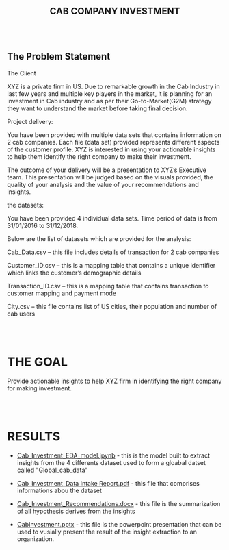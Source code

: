 <h2 align="center"> CAB COMPANY INVESTMENT </h2>

<br><br>

## The Problem Statement
The Client

XYZ is a private firm in US. Due to remarkable growth in the Cab Industry in last few years and multiple key players in the market, it is planning for an investment 
in Cab industry and as per their Go-to-Market(G2M) strategy they want to understand the market before taking final decision.

Project delivery:

You have been provided with multiple data sets that contains information on 2 cab companies. Each file (data set) provided represents different aspects of 
the customer profile. XYZ is interested in using your actionable insights to help them identify the right company to make their investment.

The outcome of your delivery will be a presentation to XYZ’s Executive team. This presentation will be judged based on the visuals provided, 
the quality of your analysis and the value of your recommendations and insights. 

the datasets:

You have been provided 4 individual data sets. Time period of data is from 31/01/2016 to 31/12/2018.

Below are the list of datasets which are provided for the analysis:

Cab_Data.csv – this file includes details of transaction for 2 cab companies

Customer_ID.csv – this is a mapping table that contains a unique identifier which links the customer’s demographic details

Transaction_ID.csv – this is a mapping table that contains transaction to customer mapping and payment mode

City.csv – this file contains list of US cities, their population and number of cab users

<br><br>
# THE GOAL

Provide actionable insights to help XYZ firm in identifying the right company for making investment.

<br><br>
# RESULTS


* [Cab_Investment_EDA_model.ipynb](https://github.com/memudualimatou/CAB-INVESTMENT-EDA/blob/main/SubmissionWeek2/Cab_Investment_EDA_model.ipynb) - this is the model built to extract insights from the 4 differents dataset used to form a gloabal datset called "Global_cab_data" 

* [Cab_Investment_Data Intake Report.pdf](https://github.com/memudualimatou/CAB-INVESTMENT-EDA/blob/main/SubmissionWeek2/Cab_Investment_Data%20Intake%20Report.pdf) - this file that comprises informations abou the dataset

* [Cab_Investment_Recommendations.docx](https://github.com/memudualimatou/CAB-INVESTMENT-EDA/blob/main/SubmissionWeek2/Cab_Investment_Recommendations.docx) - this file is the summarization of all hypothesis derives from the insights

* [CabInvestment.pptx](https://github.com/memudualimatou/CAB-INVESTMENT-EDA/tree/main/SubmissionWeek3) - this file is the powerpoint presentation that can be used to vusially present the result of the insight extraction to an organization.


